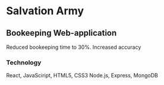 # Salvation Army
## Bookeeping Web-application
Reduced bookeeping time to 30%.
Increased accuracy

### Technology
React, JavaSciript, HTML5, CSS3
Node.js, Express, MongoDB



